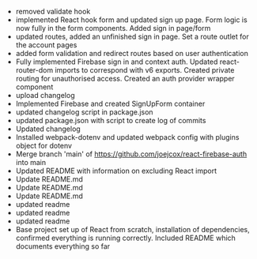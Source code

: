 - removed validate hook
- implemented React hook form and updated sign up page. Form logic is now fully in the form components. Added sign in page/form
- updated routes, added an unfinished sign in page. Set a route outlet for the account pages
- added form validation and redirect routes based on user authentication
- Fully implemented Firebase sign in and context auth. Updated react-router-dom imports to correspond with v6 exports. Created private routing for unauthorised access. Created an auth provider wrapper component
- upload changelog
- Implemented Firebase and created SignUpForm container
- updated changelog script in package.json
- updated package.json with script to create log of commits
- Updated changelog
- Installed webpack-dotenv and updated webpack config with plugins object for dotenv
- Merge branch 'main' of https://github.com/joejcox/react-firebase-auth into main
- Updated README with information on excluding React import
- Update README.md
- Update README.md
- Update README.md
- updated readme
- updated readme
- updated readme
- Base project set up of React from scratch, installation of dependencies, confirmed everything is running correctly. Included README which documents everything so far
